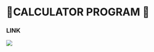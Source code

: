 <h1>🧮CALCULATOR PROGRAM 🧮</h1>

### LINK
[<img src ="https://img.shields.io/badge/calculator-%23.svg?&style=for-the-badge&logo=www&logoColor=white%22&color=red">](https://sebas2203.github.io/calculator/)
